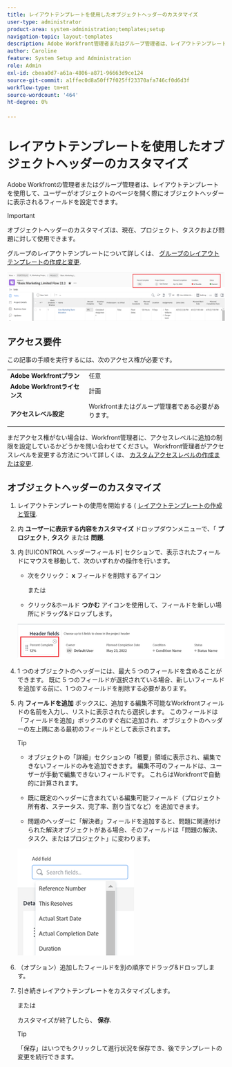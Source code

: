 ```yaml
---
title: レイアウトテンプレートを使用したオブジェクトヘッダーのカスタマイズ
user-type: administrator
product-area: system-administration;templates;setup
navigation-topic: layout-templates
description: Adobe Workfront管理者またはグループ管理者は、レイアウトテンプレートを使用して、ユーザーがオブジェクトのページを開く際にオブジェクトヘッダーに表示されるフィールドを設定できます。
author: Caroline
feature: System Setup and Administration
role: Admin
exl-id: cbeaa0d7-a61a-4806-a871-96663d9ce124
source-git-commit: a1ffec0d8a50ff7f025ff23370afa746cf0d6d3f
workflow-type: tm+mt
source-wordcount: '464'
ht-degree: 0%

---
```


# レイアウトテンプレートを使用したオブジェクトヘッダーのカスタマイズ

Adobe Workfrontの管理者またはグループ管理者は、レイアウトテンプレートを使用して、ユーザーがオブジェクトのページを開く際にオブジェクトヘッダーに表示されるフィールドを設定できます。

>[!IMPORTANT]
>
>オブジェクトヘッダーのカスタマイズは、現在、プロジェクト、タスクおよび問題に対して使用できます。


グループのレイアウトテンプレートについて詳しくは、 [グループのレイアウトテンプレートの作成と変更](../../manage-groups/work-with-group-objects/create-and-modify-a-groups-layout-templates.md).

![](assets/object-header-fields.png)

## アクセス要件

この記事の手順を実行するには、次のアクセス権が必要です。


<table>
  <tr>
   <td><strong>Adobe Workfrontプラン</strong>
   </td>
   <td>任意
   </td>
  </tr>
  <tr>
   <td><strong>Adobe Workfrontライセンス</strong>
   </td>
   <td>計画
   </td>
  </tr>
  <tr>
   <td><strong>アクセスレベル設定</strong>
   </td>
   <td>Workfrontまたはグループ管理者である必要があります。
<p>
   </td>
  </tr>
</table>

まだアクセス権がない場合は、Workfront管理者に、アクセスレベルに追加の制限を設定しているかどうかを問い合わせてください。 Workfront管理者がアクセスレベルを変更する方法について詳しくは、 [カスタムアクセスレベルの作成または変更](../../add-users/configure-and-grant-access/create-modify-access-levels.md).

## オブジェクトヘッダーのカスタマイズ

1. レイアウトテンプレートの使用を開始する ( [レイアウトテンプレートの作成と管理](../../customize-workfront/use-layout-templates/create-and-manage-layout-templates.md).
1. 内 **ユーザーに表示する内容をカスタマイズ** ドロップダウンメニューで、「 **プロジェクト**, **タスク** または **問題**.

   <!--when this will be possible for more than 3 objects, at production, make this more general: update the sentence above to say "select an object you want to customize in the Customize what users see drop-down menu). -->

1. 内 [!UICONTROL ヘッダーフィールド] セクションで、表示されたフィールドにマウスを移動して、次のいずれかの操作を行います。
   * 次をクリック： **x** フィールドを削除するアイコン

      または

   * クリック&amp;ホールド **つかむ** アイコンを使用して、フィールドを新しい場所にドラッグ&amp;ドロップします。

   <!--(NOTE: make sure the default names of these fields have not changed; otherwise, update screen shot)-->

   ![](assets/object-header-field-x-and-grab-icons-in-lt.png)

1. 1 つのオブジェクトのヘッダーには、最大 5 つのフィールドを含めることができます。
既に 5 つのフィールドが選択されている場合、新しいフィールドを追加する前に、1 つのフィールドを削除する必要があります。
1. 内 **フィールドを追加** ボックスに、追加する編集不可能なWorkfrontフィールドの名前を入力し、リストに表示されたら選択します。 このフィールドは「フィールドを追加」ボックスのすぐ右に追加され、オブジェクトのヘッダーの左上隅にある最初のフィールドとして表示されます。

   >[!TIP]
   >
   >* オブジェクトの「詳細」セクションの「概要」領域に表示され、編集できないフィールドのみを追加できます。 編集不可のフィールドは、ユーザーが手動で編集できないフィールドです。 これらはWorkfrontで自動的に計算されます。
   >
   >* 既に既定のヘッダーに含まれている編集可能フィールド（プロジェクト所有者、ステータス、完了率、割り当てなど）を追加できます。
   >
   >* 問題のヘッダーに「解決者」フィールドを追加すると、問題に関連付けられた解決オブジェクトがある場合、そのフィールドは「問題の解決、タスク、またはプロジェクト」に変わります。



   ![](assets/add-field-to-header-in-lt-list.png)


1. （オプション）追加したフィールドを別の順序でドラッグ&amp;ドロップします。

1. 引き続きレイアウトテンプレートをカスタマイズします。

   または

   カスタマイズが終了したら、 **保存**.

   >[!TIP]
   >
   >「保存」はいつでもクリックして進行状況を保存でき、後でテンプレートの変更を続行できます。
